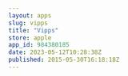 ```yaml
---
layout: apps
slug: vipps
title: "Vipps"
store: apple
app_id: 984380185
date: 2023-05-12T10:28:38Z
published: 2015-05-30T16:18:18Z
---
```

